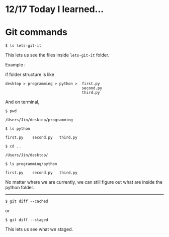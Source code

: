 # 12/17 Today I learned...

# Git commands

```
$ ls lets-git-it
```

This lets us see the files inside `lets-git-it` folder.

Example :

if folder structure is like 

```
desktop > programming > python >  first.py
                                  second.py
                                  third.py
```
And on terminal,

```
$ pwd

/Users/Jin/desktop/programming

$ ls python

first.py    second.py   third.py

$ cd ..

/Users/Jin/desktop/

$ ls programming/python

first.py    second.py   third.py
```

No matter where we are currently, we can still figure out what are inside the python folder.

---

```
$ git diff --cached
```

or

```
$ git diff --staged
```

This lets us see what we staged.